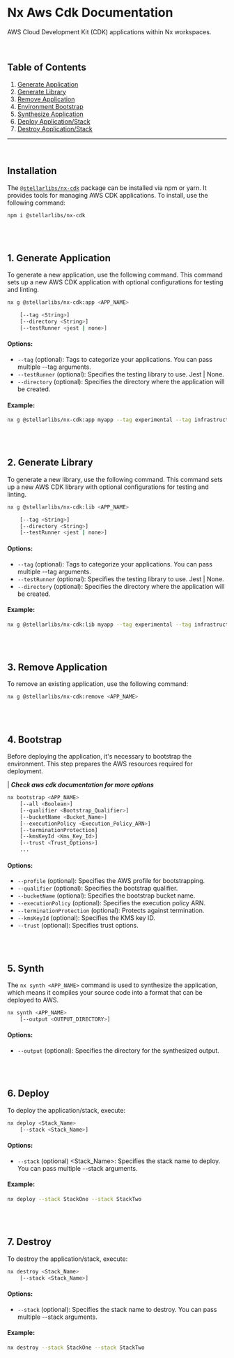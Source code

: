 <br>

# Nx Aws Cdk Documentation

AWS Cloud Development Kit (CDK) applications within Nx workspaces.

<br>

## Table of Contents

1. [Generate Application](#generate-application)
2. [Generate Library](#generate-library)
3. [Remove Application](#remove-application)
4. [Environment Bootstrap](#bootstrap)
5. [Synthesize Application](#synth)
6. [Deploy Application/Stack](#deploy)
7. [Destroy Application/Stack](#destroy)

---

<br>

## Installation

The [`@stellarlibs/nx-cdk`](https://www.npmjs.com/package/@stellarlibs/nx-cdk) package can be installed via npm or yarn. It provides tools for managing AWS CDK applications. To install, use the following command:

```bash
npm i @stellarlibs/nx-cdk
```

<br>
<br>

## 1. Generate Application<a name="generate-application"></a>

To generate a new application, use the following command. This command sets up a new AWS CDK application with optional configurations for testing and linting.

```sh
nx g @stellarlibs/nx-cdk:app <APP_NAME>

    [--tag <String>]
    [--directory <String>]
    [--testRunner <jest | none>]
```

#### Options:

-  `--tag` (optional): Tags to categorize your applications. You can pass multiple --tag arguments.
-  `--testRunner` (optional): Specifies the testing library to use. Jest | None.
-  `--directory` (optional): Specifies the directory where the application will be created.

#### Example:

```bash
nx g @stellarlibs/nx-cdk:app myapp --tag experimental --tag infrastructure --directory apps
```

<br>
<br>

## 2. Generate Library<a name="generate-library"></a>

To generate a new library, use the following command. This command sets up a new AWS CDK library with optional configurations for testing and linting.

```sh
nx g @stellarlibs/nx-cdk:lib <APP_NAME>

    [--tag <String>]
    [--directory <String>]
    [--testRunner <jest | none>]
```

#### Options:

-  `--tag` (optional): Tags to categorize your applications. You can pass multiple --tag arguments.
-  `--testRunner` (optional): Specifies the testing library to use. Jest | None.
-  `--directory` (optional): Specifies the directory where the application will be created.

#### Example:

```bash
nx g @stellarlibs/nx-cdk:lib myapp --tag experimental --tag infrastructure --directory apps
```

</br>
</br>

## 3. Remove Application<a name="remove-application"></a>

To remove an existing application, use the following command:

```bash
nx g @stellarlibs/nx-cdk:remove <APP_NAME>
```

<br>
<br>

## 4. Bootstrap<a name="bootstrap"></a>

Before deploying the application, it's necessary to bootstrap the environment. This step prepares the AWS resources required for deployment.

| **_Check aws cdk documentation for more options_**

```bash
nx bootstrap <APP_NAME>
    [--all <Boolean>]
    [--qualifier <Bootstrap_Qualifier>]
    [--bucketName <Bucket_Name>]
    [--executionPolicy <Execution_Policy_ARN>]
    [--terminationProtection]
    [--kmsKeyId <Kms_Key_Id>]
    [--trust <Trust_Options>]
    ...
```

#### Options:

-  `--profile` (optional): Specifies the AWS profile for bootstrapping.
-  `--qualifier` (optional): Specifies the bootstrap qualifier.
-  `--bucketName` (optional): Specifies the bootstrap bucket name.
-  `--executionPolicy` (optional): Specifies the execution policy ARN.
-  `--terminationProtection` (optional): Protects against termination.
-  `--kmsKeyId` (optional): Specifies the KMS key ID.
-  `--trust` (optional): Specifies trust options.

<br>
<br>

## 5. Synth<a name="synth"></a>

The `nx synth <APP_NAME>` command is used to synthesize the application, which means it compiles your source code into a format that can be deployed to AWS.

```bash
nx synth <APP_NAME>
    [--output <OUTPUT_DIRECTORY>]
```

#### Options:

-  `--output` (optional): Specifies the directory for the synthesized output.

<br>
<br>

## 6. Deploy<a name="deploy"></a>

To deploy the application/stack, execute:

```bash
nx deploy <Stack_Name>
    [--stack <Stack_Name>]
```

#### Options:

-  `--stack` (optional) <Stack_Name>: Specifies the stack name to deploy. You can pass multiple --stack arguments.

#### Example:

```bash
nx deploy --stack StackOne --stack StackTwo
```

<br>
<br>

## 7. Destroy<a name="destroy"></a>

To destroy the application/stack, execute:

```bash
nx destroy <Stack_Name>
    [--stack <Stack_Name>]
```

#### Options:

-  `--stack` (optional): Specifies the stack name to destroy. You can pass multiple --stack arguments.

#### Example:

```bash
nx destroy --stack StackOne --stack StackTwo
```

<br>
<br>
